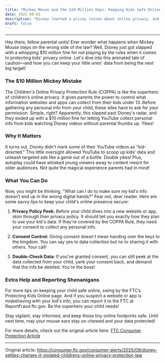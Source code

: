 ```yaml
---
title: "Mickey Mouse and the $10 Million Oops: Keeping Kids Safe Online"
date: 2025-09-03
description: "Disney learned a pricey lesson about online privacy, and here's how you can keep your kid's data safe and sound!"
draft: false
---
```


---

Hey there, fellow parental units! Ever wonder what happens when Mickey Mouse steps on the wrong side of the law? Well, Disney just got slapped with a whopping $10 million fine for not playing by the rules when it comes to protecting kids' privacy online. Let's dive into this animated tale of caution—and how you can keep your little ones' data from being the next big target!

### The $10 Million Mickey Mistake

The Children's Online Privacy Protection Rule (COPPA) is like the superhero of children’s online privacy. It gives parents the power to control what information websites and apps can collect from their kids under 13. Before gathering any personal info from your child, these sites have to ask for your permission. Simple, right? Apparently, this slipped past Disney's radar, and they ended up with a $10 million fine for letting YouTube collect personal info from kids watching Disney videos without parental thumbs up. Yikes!

### Why It Matters

It turns out, Disney didn't mark some of their YouTube videos as "kid-directed." This little oversight allowed YouTube to scoop up kids' data and unleash targeted ads like a genie out of a bottle. Double yikes! Plus, autoplay could have whisked young viewers away to content meant for older audiences. Not quite the magical experience parents had in mind!

### What You Can Do

Now, you might be thinking, "What can I do to make sure my kid's info doesn’t end up in the wrong digital hands?" Fear not, dear reader. Here are some savvy tips to keep your child's online presence secure:

1. **Privacy Policy Peek:** Before your child dives into a new website or app, skim through their privacy policy. It should tell you exactly how they plan to use your kid's data. If they're covered by the COPPA Rule, they need your consent to collect any personal info.

2. **Consent Control:** Giving consent doesn't mean handing over the keys to the kingdom. You can say yes to data collection but no to sharing it with others. Your call!

3. **Double-Check Data:** If you've granted consent, you can still peek at the data collected from your child, yank your consent back, and demand that the info be deleted. You're the boss!

### Extra Help and Reporting Shenanigans

For more tips on keeping your child safe online, swing by the FTC’s Protecting Kids Online page. And if you suspect a website or app is misbehaving with your kid's info, you can report it to the FTC at ReportFraud.ftc.gov. Be the superhero your child needs!

Stay vigilant, stay informed, and keep those tiny online footprints safe. Until next time, may your mouse ears stay un-chewed and your data protected!

For more details, check out the original article here: [FTC Consumer Protection Article](https://www.ftc.gov)

---
Original article: https://consumer.ftc.gov/consumer-alerts/2025/09/disney-settles-charges-it-violated-childrens-online-privacy-protection-law